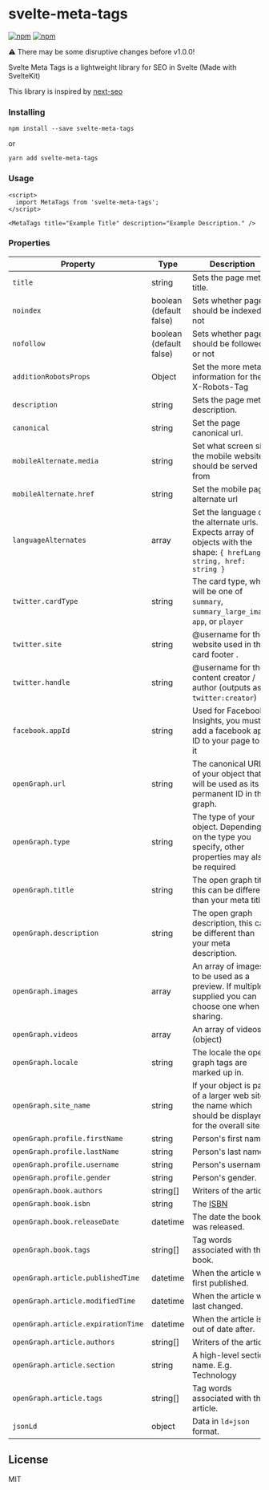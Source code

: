# svelte-meta-tags

[![npm](https://img.shields.io/npm/v/svelte-meta-tags)](https://www.npmjs.com/package/svelte-meta-tags) [![npm](https://img.shields.io/npm/l/svelte-meta-tags)](https://opensource.org/licenses/MIT)

:warning: There may be some disruptive changes before v1.0.0!

Svelte Meta Tags is a lightweight library for SEO in Svelte (Made with SvelteKit)

This library is inspired by [next-seo](https://github.com/garmeeh/next-seo)

### Installing

```shell
npm install --save svelte-meta-tags
```

or

```shell
yarn add svelte-meta-tags
```

### Usage

```svelte
<script>
  import MetaTags from 'svelte-meta-tags';
</script>

<MetaTags title="Example Title" description="Example Description." />
```

### Properties

| Property                           | Type                    | Description                                                                                                           |
| ---------------------------------- | ----------------------- | --------------------------------------------------------------------------------------------------------------------- |
| `title`                            | string                  | Sets the page meta title.                                                                                             |
| `noindex`                          | boolean (default false) | Sets whether page should be indexed or not                                                                            |
| `nofollow`                         | boolean (default false) | Sets whether page should be followed or not                                                                           |
| `additionRobotsProps`              | Object                  | Set the more meta information for the X-Robots-Tag                                                                    |
| `description`                      | string                  | Sets the page meta description.                                                                                       |
| `canonical`                        | string                  | Set the page canonical url.                                                                                           |
| `mobileAlternate.media`            | string                  | Set what screen size the mobile website should be served from                                                         |
| `mobileAlternate.href`             | string                  | Set the mobile page alternate url                                                                                     |
| `languageAlternates`               | array                   | Set the language of the alternate urls. Expects array of objects with the shape: `{ hrefLang: string, href: string }` |
| `twitter.cardType`                 | string                  | The card type, which will be one of `summary`, `summary_large_image`, `app`, or `player`                              |
| `twitter.site`                     | string                  | @username for the website used in the card footer .                                                                   |
| `twitter.handle`                   | string                  | @username for the content creator / author (outputs as `twitter:creator`)                                             |
| `facebook.appId`                   | string                  | Used for Facebook Insights, you must add a facebook app ID to your page to for it                                     |
| `openGraph.url`                    | string                  | The canonical URL of your object that will be used as its permanent ID in the graph.                                  |
| `openGraph.type`                   | string                  | The type of your object. Depending on the type you specify, other properties may also be required                     |
| `openGraph.title`                  | string                  | The open graph title, this can be different than your meta title.                                                     |
| `openGraph.description`            | string                  | The open graph description, this can be different than your meta description.                                         |
| `openGraph.images`                 | array                   | An array of images to be used as a preview. If multiple supplied you can choose one when sharing.                     |
| `openGraph.videos`                 | array                   | An array of videos (object)                                                                                           |
| `openGraph.locale`                 | string                  | The locale the open graph tags are marked up in.                                                                      |
| `openGraph.site_name`              | string                  | If your object is part of a larger web site, the name which should be displayed for the overall site.                 |
| `openGraph.profile.firstName`      | string                  | Person's first name.                                                                                                  |
| `openGraph.profile.lastName`       | string                  | Person's last name.                                                                                                   |
| `openGraph.profile.username`       | string                  | Person's username.                                                                                                    |
| `openGraph.profile.gender`         | string                  | Person's gender.                                                                                                      |
| `openGraph.book.authors`           | string[]                | Writers of the article.                                                                                               |
| `openGraph.book.isbn`              | string                  | The [ISBN](https://en.wikipedia.org/wiki/International_Standard_Book_Number)                                          |
| `openGraph.book.releaseDate`       | datetime                | The date the book was released.                                                                                       |
| `openGraph.book.tags`              | string[]                | Tag words associated with this book.                                                                                  |
| `openGraph.article.publishedTime`  | datetime                | When the article was first published.                                                                                 |
| `openGraph.article.modifiedTime`   | datetime                | When the article was last changed.                                                                                    |
| `openGraph.article.expirationTime` | datetime                | When the article is out of date after.                                                                                |
| `openGraph.article.authors`        | string[]                | Writers of the article.                                                                                               |
| `openGraph.article.section`        | string                  | A high-level section name. E.g. Technology                                                                            |
| `openGraph.article.tags`           | string[]                | Tag words associated with this article.                                                                               |
| `jsonLd`                           | object                  | Data in `ld+json` format.                                                                                             |

## License

MIT
